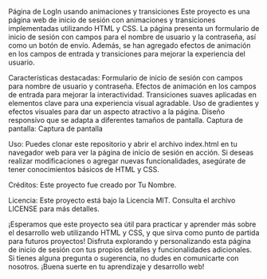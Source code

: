 Página de LogIn usando animaciones y transiciones
Este proyecto es una página web de inicio de sesión con animaciones y transiciones implementadas utilizando HTML y CSS. La página presenta un formulario de inicio de sesión con campos para el nombre de usuario y la contraseña, así como un botón de envío. Además, se han agregado efectos de animación en los campos de entrada y transiciones para mejorar la experiencia del usuario.

Características destacadas:
Formulario de inicio de sesión con campos para nombre de usuario y contraseña.
Efectos de animación en los campos de entrada para mejorar la interactividad.
Transiciones suaves aplicadas en elementos clave para una experiencia visual agradable.
Uso de gradientes y efectos visuales para dar un aspecto atractivo a la página.
Diseño responsivo que se adapta a diferentes tamaños de pantalla.
Captura de pantalla:
Captura de pantalla

Uso:
Puedes clonar este repositorio y abrir el archivo index.html en tu navegador web para ver la página de inicio de sesión en acción. Si deseas realizar modificaciones o agregar nuevas funcionalidades, asegúrate de tener conocimientos básicos de HTML y CSS.

Créditos:
Este proyecto fue creado por Tu Nombre.

Licencia:
Este proyecto está bajo la Licencia MIT. Consulta el archivo LICENSE para más detalles.

¡Esperamos que este proyecto sea útil para practicar y aprender más sobre el desarrollo web utilizando HTML y CSS, y que sirva como punto de partida para futuros proyectos! Disfruta explorando y personalizando esta página de inicio de sesión con tus propios detalles y funcionalidades adicionales. Si tienes alguna pregunta o sugerencia, no dudes en comunicarte con nosotros. ¡Buena suerte en tu aprendizaje y desarrollo web!